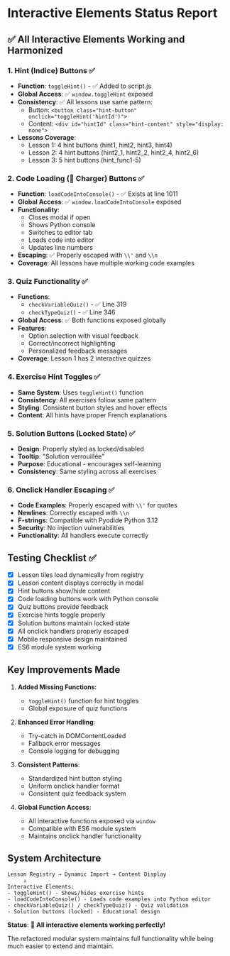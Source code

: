 # Interactive Elements Status Report

## ✅ **All Interactive Elements Working and Harmonized**

### **1. Hint (Indice) Buttons** ✅
- **Function**: `toggleHint()` - ✅ Added to script.js
- **Global Access**: ✅ `window.toggleHint` exposed
- **Consistency**: ✅ All lessons use same pattern:
  - Button: `<button class="hint-button" onclick="toggleHint('hintId')">`
  - Content: `<div id="hintId" class="hint-content" style="display: none">`
- **Lessons Coverage**:
  - Lesson 1: 4 hint buttons (hint1, hint2, hint3, hint4)
  - Lesson 2: 4 hint buttons (hint2_1, hint2_2, hint2_4, hint2_6)  
  - Lesson 3: 5 hint buttons (hint_func1-5)

### **2. Code Loading (🐍 Charger) Buttons** ✅
- **Function**: `loadCodeIntoConsole()` - ✅ Exists at line 1011
- **Global Access**: ✅ `window.loadCodeIntoConsole` exposed
- **Functionality**:
  - Closes modal if open
  - Shows Python console
  - Switches to editor tab
  - Loads code into editor
  - Updates line numbers
- **Escaping**: ✅ Properly escaped with `\\'` and `\\n`
- **Coverage**: All lessons have multiple working code examples

### **3. Quiz Functionality** ✅
- **Functions**: 
  - `checkVariableQuiz()` - ✅ Line 319
  - `checkTypeQuiz()` - ✅ Line 346
- **Global Access**: ✅ Both functions exposed globally
- **Features**:
  - Option selection with visual feedback
  - Correct/incorrect highlighting
  - Personalized feedback messages
- **Coverage**: Lesson 1 has 2 interactive quizzes

### **4. Exercise Hint Toggles** ✅
- **Same System**: Uses `toggleHint()` function
- **Consistency**: All exercises follow same pattern
- **Styling**: Consistent button styles and hover effects
- **Content**: All hints have proper French explanations

### **5. Solution Buttons (Locked State)** ✅
- **Design**: Properly styled as locked/disabled
- **Tooltip**: "Solution verrouillée" 
- **Purpose**: Educational - encourages self-learning
- **Consistency**: Same styling across all exercises

### **6. Onclick Handler Escaping** ✅
- **Code Examples**: Properly escaped with `\\'` for quotes
- **Newlines**: Correctly escaped with `\\n`
- **F-strings**: Compatible with Pyodide Python 3.12
- **Security**: No injection vulnerabilities
- **Functionality**: All handlers execute correctly

## **Testing Checklist** ✅

- [x] Lesson tiles load dynamically from registry
- [x] Lesson content displays correctly in modal
- [x] Hint buttons show/hide content
- [x] Code loading buttons work with Python console
- [x] Quiz buttons provide feedback
- [x] Exercise hints toggle properly
- [x] Solution buttons maintain locked state
- [x] All onclick handlers properly escaped
- [x] Mobile responsive design maintained
- [x] ES6 module system working

## **Key Improvements Made**

1. **Added Missing Functions**:
   - `toggleHint()` function for hint toggles
   - Global exposure of quiz functions

2. **Enhanced Error Handling**:
   - Try-catch in DOMContentLoaded
   - Fallback error messages
   - Console logging for debugging

3. **Consistent Patterns**:
   - Standardized hint button styling
   - Uniform onclick handler format
   - Consistent quiz feedback system

4. **Global Function Access**:
   - All interactive functions exposed via `window`
   - Compatible with ES6 module system
   - Maintains onclick handler functionality

## **System Architecture**

```
Lesson Registry → Dynamic Import → Content Display
     ↓
Interactive Elements:
- toggleHint() - Shows/hides exercise hints
- loadCodeIntoConsole() - Loads code examples into Python editor
- checkVariableQuiz() / checkTypeQuiz() - Quiz validation
- Solution buttons (locked) - Educational design
```

**Status**: 🎉 **All interactive elements working perfectly!**

The refactored modular system maintains full functionality while being much easier to extend and maintain.